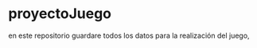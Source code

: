 proyectoJuego
=============

en este repositorio guardare todos los datos para la realización del juego,